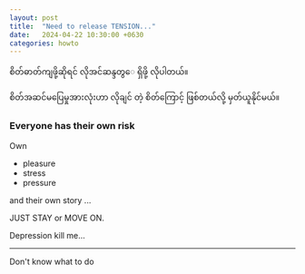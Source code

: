 ```yaml
---
layout: post
title:  "Need to release TENSION..."
date:   2024-04-22 10:30:00 +0630
categories: howto
---
```

စိတ်ဓာတ်ကျဖို့ဆိုရင် လိုအင်ဆန္ဒတွ‌ေ ရှိဖို့ လိုပါတယ်။

စိတ်အဆင်မပြေမှုအားလုံးဟာ
လိုချင် တဲ့ စိတ်ကြောင့် ဖြစ်တယ်လို့ မှတ်ယူနိုင်မယ်။

### Everyone has their own risk

Own

- pleasure
- stress
- pressure

and their own story ...

JUST STAY or
MOVE ON.

Depression kill me...

--------

Don't know what to do


